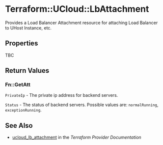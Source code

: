 # Terraform::UCloud::LbAttachment

Provides a Load Balancer Attachment resource for attaching Load Balancer to UHost Instance, etc.

## Properties

TBC

## Return Values

### Fn::GetAtt

`PrivateIp` - The private ip address for backend servers.

`Status` - The status of backend servers. Possible values are: `normalRunning`, `exceptionRunning`.

## See Also

* [ucloud_lb_attachment](https://www.terraform.io/docs/providers/ucloud/r/lb_attachment.html) in the _Terraform Provider Documentation_
